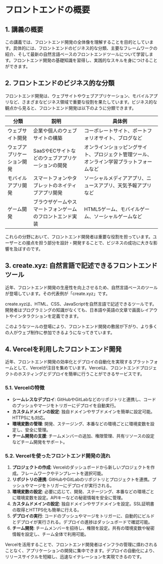 # フロントエンドの概要

<a id="introduction"></a>
## 1. 講義の概要

この講義では、フロントエンド開発の全体像を理解することを目的としています。具体的には、フロントエンドのビジネス的な分類、主要なフレームワークの紹介、そして最新の自然言語ベースのフロントエンドツールについて学習します。フロントエンド開発の基礎知識を習得し、実践的なスキルを身につけることができます。

<a id="business-classification"></a>
## 2. フロントエンドのビジネス的な分類

フロントエンド開発は、ウェブサイトやウェブアプリケーション、モバイルアプリなど、さまざまなビジネス領域で重要な役割を果たしています。ビジネス的な観点から見ると、フロントエンド開発は以下のように分類できます。

| 分類 | 説明 | 具体例 |
|---|---|---|
| ウェブサイト開発 | 企業や個人のウェブサイトの構築 | コーポレートサイト、ポートフォリオサイト、ブログなど |
| ウェブアプリケーション開発 | SaaSやECサイトなどのウェブアプリケーションの開発 | オンラインショッピングサイト、プロジェクト管理ツール、オンライン学習プラットフォームなど |
| モバイルアプリ開発 | スマートフォンやタブレットのネイティブアプリ開発 | ソーシャルメディアアプリ、ニュースアプリ、天気予報アプリなど |
| ゲーム開発 | ブラウザゲームやスマートフォンゲームのフロントエンド実装 | HTML5ゲーム、モバイルゲーム、ソーシャルゲームなど |

これらの分野において、フロントエンド開発者は重要な役割を担っています。ユーザーとの接点を担う部分を設計・開発することで、ビジネスの成功に大きな影響を及ぼすのです。

<a id="create-xyz"></a>
## 3. create.xyz: 自然言語で記述できるフロントエンドツール

近年、フロントエンド開発の生産性を向上させるため、自然言語ベースのツールが登場しています。その代表例が「create.xyz」です。

create.xyzは、HTML、CSS、JavaScriptを自然言語で記述できるツールです。開発者はプログラミングの知識がなくても、日本語や英語の文章で画面レイアウトやインタラクションを定義できます。

このようなツールの登場により、フロントエンド開発の敷居が下がり、より多くの人がウェブ制作に参加できるようになってきています。



<a id="vercel-frontend"></a>
## 4. Vercelを利用したフロントエンド開発

近年、フロントエンド開発の効率化とデプロイの自動化を実現するプラットフォームとして、Vercelが注目を集めています。Vercelは、フロントエンドプロジェクトのホスティングとデプロイを簡単に行うことができるサービスです。

### 5.1. Vercelの特徴

- **シームレスなデプロイ**: GitHubやGitLabなどのリポジトリと連携し、コードのプッシュやマージをトリガーにデプロイを自動実行。
- **カスタムドメインの設定**: 独自ドメインやサブドメインを簡単に設定可能。HTTPSにも対応。
- **環境変数の管理**: 開発、ステージング、本番などの環境ごとに環境変数を設定し、安全に管理。
- **チーム開発の支援**: チームメンバーの追加、権限管理、共有リソースの設定などチーム開発をサポート。

### 5.2. Vercelを使ったフロントエンド開発の流れ

1. **プロジェクトの作成**: Vercelのダッシュボードから新しいプロジェクトを作成。フレームワークやテンプレートを選択可能。
2. **リポジトリの連携**: GitHubやGitLabのリポジトリとプロジェクトを連携。プッシュやマージをトリガーにデプロイが実行される。
3. **環境変数の設定**: 必要に応じて、開発、ステージング、本番などの環境ごとに環境変数を設定。APIキーなどの秘密情報を安全に管理。
4. **カスタムドメインの設定**: 独自ドメインやサブドメインを設定。SSL証明書の取得とHTTPS化も簡単に行える。
5. **デプロイの実行**: コードのプッシュやマージをトリガーに、自動的にビルドとデプロイが実行される。デプロイの進捗はダッシュボードで確認可能。
6. **チーム開発**: チームメンバーを招待し、権限を設定。共有の環境変数や秘密情報を設定し、チーム全体で利用可能。

Vercelを活用することで、フロントエンド開発者はインフラの管理に煩わされることなく、アプリケーションの開発に集中できます。デプロイの自動化により、リリースサイクルを短縮し、迅速なイテレーションを実現できるのです。



